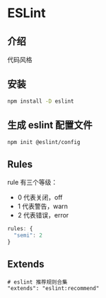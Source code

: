 # ESLint

## 介绍

代码风格

## 安装

```sh
npm install -D eslint
```

## 生成 eslint 配置文件

```sh
npm init @eslint/config
```

## Rules

rule 有三个等级：

- 0 代表关闭，off
- 1 代表警告，warn
- 2 代表错误，error

```js
rules: {
  "semi": 2
}
```

## Extends

```
# eslint 推荐规则合集
"extends": "eslint:recommend"
```
